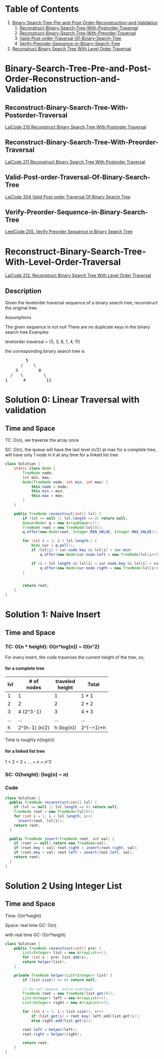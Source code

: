 # Table of Contents
1. [Binary-Search-Tree-Pre-and-Post-Order-Reconstruction-and-Validation](#Binary-Search-Tree-Pre-and-Post-Order-Reconstruction-and-Validation)
   1. [Reconstruct-Binary-Search-Tree-With-Postorder-Traversal](#Reconstruct-Binary-Search-Tree-With-Postorder-Traversal)
   2. [Reconstruct-Binary-Search-Tree-With-Preorder-Traversal](#Reconstruct-Binary-Search-Tree-With-Preorder-Traversal)
   3. [Valid-Post-order-Traversal-Of-Binary-Search-Tree](#Valid-Post-order-Traversal-Of-Binary-Search-Tree)
   4. [Verify-Preorder-Sequence-in-Binary-Search-Tree](#Verify-Preorder-Sequence-in-Binary-Search-Tree)
2. [Reconstruct Binary Search Tree With Level Order Traversal](#Reconstruct-Binary-Search-Tree-With-Level-Order-Traversal)
# Binary-Search-Tree-Pre-and-Post-Order-Reconstruction-and-Validation
## Reconstruct-Binary-Search-Tree-With-Postorder-Traversal
[LaiCode 210 Reconstruct Binary Search Tree With Postorder Traversal](https://app.laicode.io/app/problem/210)
## Reconstruct-Binary-Search-Tree-With-Preorder-Traversal
[LaiCode 211 Reconstruct Binary Search Tree With Postorder Traversal](https://app.laicode.io/app/problem/211)
## Valid-Post-order-Traversal-Of-Binary-Search-Tree
[LaiCode 304 Valid Post-order Traversal Of Binary Search Tree](https://app.laicode.io/app/problem/304)
## Verify-Preorder-Sequence-in-Binary-Search-Tree
[LeetCode 255. Verify Preorder Sequence in Binary Search Tree](https://leetcode.com/problems/verify-preorder-sequence-in-binary-search-tree/)
# Reconstruct-Binary-Search-Tree-With-Level-Order-Traversal
[LaiCode 212. Reconstruct Binary Search Tree With Level Order Traversal](https://app.laicode.io/app/problem/212)

## Description
Given the levelorder traversal sequence of a binary search tree, reconstruct the original tree.

Assumptions

The given sequence is not null
There are no duplicate keys in the binary search tree
Examples

levelorder traversal = {5, 3, 8, 1, 4, 11}

the corresponding binary search tree is
<pre>
        5
      /    \
    3        8
  /   \        \
1      4        11
</pre>

# Solution 0: Linear Traversal with validation
## Time and Space
TC: O(n), we traverse the array once

SC: O(n), the queue will have the last level (n/2) at max for a complete tree, will have only 1 node in it at any time for a linked list tree

```java
class Solution {
    static class Node {
        TreeNode node;
        int min, max;
        Node(TreeNode node, int min, int max) {
            this.node = node;
            this.min = min;
            this.max = max;
        }
    }

    public TreeNode reconstruct(int[] lvl) {
        if (lvl == null || lvl.length == 0) return null;
        Queue<Node> q = new ArrayDeque<>();
        TreeNode root = new TreeNode(lvl[0]);
        q.offer(new Node(root, Integer.MIN_VALUE, Integer.MAX_VALUE));

        for (int i = 1; i < lvl.length;) {
            Node cur = q.poll();
            if (lvl[i] < cur.node.key && lvl[i] > cur.min)
                q.offer(new Node(cur.node.left = new TreeNode(lvl[i++]), cur.min, cur.node.key));

            if (i < lvl.length && lvl[i] > cur.node.key && lvl[i] < cur.max)
                q.offer(new Node(cur.node.right = new TreeNode(lvl[i++]), cur.node.key, cur.max));
        }


        return root;
    }
}
```
# Solution 1: Naive Insert
## Time and Space
### TC: O(n * height): O(n*log(n)) ~ O(n^2)
For every insert, the code traverses the current height of the tree, so,

#### for a complete tree
| lvl | # of <br/>nodes | traveled<br/>height | Total     |
|-----|-----------------|---------------------|-----------|
| 1   | 1               | 1                   | 1 * 1     |
| 2   | 2               | 2                   | 2 * 2     |
| 3   | 4 (2^3-1)       | 3                   | 4 * 3     |
| ... | ...             | ...                 | ...       |
| h   | 2^(h-1) (n/2)   | h (log(n))          | 2^(-=1)*h |

Total is roughly n(log(n))

#### for a linked list tree
1 + 2 + 3 + ... + n = n^2
### SC: O(height): (log(n) ~ n)
### Code
```java
class Solution {
  public TreeNode reconstruct(int[] lvl) {
    if (lvl == null || lvl.length == 0) return null;
    TreeNode root = new TreeNode(lvl[0]);
    for (int i = 1; i < lvl.length; i++)
      insert(root, lvl[i]);
    return root;
  }

  public TreeNode insert(TreeNode root, int val) {
    if (root == null) return new TreeNode(val);
    if (root.key < val) root.right = insert(root.right, val);
    if (root.key > val) root.left = insert(root.left, val);
    return root;
  }
}
```
# Solution 2 Using Integer List
## Time and Space
Time: O(n*height)

Space:
real time GC: O(n)

with real time GC: O(n*height)
```java
class Solution {
    public TreeNode reconstruct(int[] pre) {
        List<Integer> list = new ArrayList<>();
        for (int x : pre) list.add(x);
        return helper(list);
    }

    private TreeNode helper(List<Integer> list) {
        if (list.size() == 0) return null;
        
        // Do not remove, extra overhead
        TreeNode root = new TreeNode(list.get(0));
        List<Integer> left = new ArrayList<>();
        List<Integer> right = new ArrayList<>();

        for (int i = 1; i < list.size(); i++)
            if (list.get(i) < root.key) left.add(list.get(i));
            else right.add(list.get(i));

        root.left = helper(left);
        root.right = helper(right);

        return root;
    }
}
```
